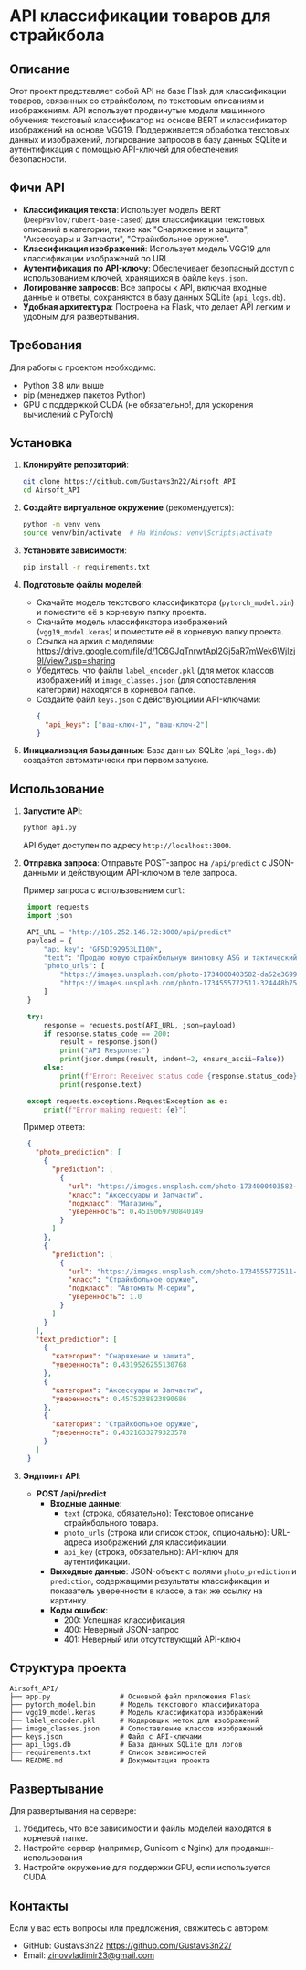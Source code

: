 # API классификации товаров для страйкбола

## Описание
Этот проект представляет собой API на базе Flask для классификации товаров, связанных со страйкболом, по текстовым описаниям и изображениям. API использует продвинутые модели машинного обучения: текстовый классификатор на основе BERT и классификатор изображений на основе VGG19. Поддерживается обработка текстовых данных и изображений, логирование запросов в базу данных SQLite и аутентификация с помощью API-ключей для обеспечения безопасности.

## Фичи API
- **Классификация текста**: Использует модель BERT (`DeepPavlov/rubert-base-cased`) для классификации текстовых описаний в категории, такие как "Снаряжение и защита", "Аксессуары и Запчасти", "Страйкбольное оружие".
- **Классификация изображений**: Использует модель VGG19 для классификации изображений по URL.
- **Аутентификация по API-ключу**: Обеспечивает безопасный доступ с использованием ключей, хранящихся в файле `keys.json`.
- **Логирование запросов**: Все запросы к API, включая входные данные и ответы, сохраняются в базу данных SQLite (`api_logs.db`).
- **Удобная архитектура**: Построена на Flask, что делает API легким и удобным для развертывания.

## Требования
Для работы с проектом необходимо:
- Python 3.8 или выше
- pip (менеджер пакетов Python)
- GPU с поддержкой CUDA (не обязательно!, для ускорения вычислений с PyTorch)

## Установка
1. **Клонируйте репозиторий**:
   ```bash
   git clone https://github.com/Gustavs3n22/Airsoft_API
   cd Airsoft_API
   ```

2. **Создайте виртуальное окружение** (рекомендуется):
   ```bash
   python -m venv venv
   source venv/bin/activate  # На Windows: venv\Scripts\activate
   ```

3. **Установите зависимости**:
   ```bash
   pip install -r requirements.txt
   ```

4. **Подготовьте файлы моделей**:
   - Скачайте модель текстового классификатора (`pytorch_model.bin`) и поместите её в корневую папку проекта.
   - Скачайте модель классификатора изображений (`vgg19_model.keras`) и поместите её в корневую папку проекта.
   - Ссылка на архив с моделями: https://drive.google.com/file/d/1C6GJqTnrwtApl2Gj5aR7mWek6Wjlzj9l/view?usp=sharing
   - Убедитесь, что файлы `label_encoder.pkl` (для меток классов изображений) и `image_classes.json` (для сопоставления категорий) находятся в корневой папке.
   - Создайте файл `keys.json` с действующими API-ключами:
     ```json
     {
       "api_keys": ["ваш-ключ-1", "ваш-ключ-2"]
     }
     ```

5. **Инициализация базы данных**:
   База данных SQLite (`api_logs.db`) создаётся автоматически при первом запуске.

## Использование
1. **Запустите API**:
   ```bash
   python api.py
   ```
   API будет доступен по адресу `http://localhost:3000`.

2. **Отправка запроса**:
   Отправьте POST-запрос на `/api/predict` с JSON-данными и действующим API-ключом в теле запроса.

   Пример запроса с использованием `curl`:
   ```curl.py
	import requests
	import json

	API_URL = "http://185.252.146.72:3000/api/predict"
	payload = {
		"api_key": "GF5DI92953LI10M",
		"text": "Продаю новую страйкбольную винтовку ASG и тактический жилет. В комплекте магазин и ремень. Состояние идеальное.",
		"photo_urls": [
			"https://images.unsplash.com/photo-1734000403582-da52e3699c0c?q=80&w=686&auto=format&fit=crop&ixlib=rb-4.1.0&ixid=M3wxMjA3fDB8MHxwaG90by1wYWdlfHx8fGVufDB8fHx8fA%3D%3D",
			"https://images.unsplash.com/photo-1734555772511-324448b754df?q=80&w=699&auto=format&fit=crop&ixlib=rb-4.1.0&ixid=M3wxMjA3fDB8MHxwaG90by1wYWdlfHx8fGVufDB8fHx8fA%3D%3D"
		]
	}

	try:
		response = requests.post(API_URL, json=payload)
		if response.status_code == 200:
			result = response.json()
			print("API Response:")
			print(json.dumps(result, indent=2, ensure_ascii=False))
		else:
			print(f"Error: Received status code {response.status_code}")
			print(response.text)

	except requests.exceptions.RequestException as e:
		print(f"Error making request: {e}")
   ```

   Пример ответа:
   ```json
	{
	  "photo_prediction": [
		{
		  "prediction": [
			{
			  "url": "https://images.unsplash.com/photo-1734000403582-da52e3699c0c?q=80&w=686&auto=format&fit=crop&ixlib=rb-4.1.0&ixid=M3wxMjA3fDB8MHxwaG90by1wYWdlfHx8fGVufDB8fHx8fA%3D%3D",
			  "класс": "Аксессуары и Запчасти",
			  "подкласс": "Магазины",
			  "уверенность": 0.4519069790840149
			}
		  ]
		},
		{
		  "prediction": [
			{
			  "url": "https://images.unsplash.com/photo-1734555772511-324448b754df?q=80&w=699&auto=format&fit=crop&ixlib=rb-4.1.0&ixid=M3wxMjA3fDB8MHxwaG90by1wYWdlfHx8fGVufDB8fHx8fA%3D%3D",
			  "класс": "Страйкбольное оружие",
			  "подкласс": "Автоматы М-серии",
			  "уверенность": 1.0
			}
		  ]
		}
	  ],
	  "text_prediction": [
		{
		  "категория": "Снаряжение и защита",
		  "уверенность": 0.4319526255130768
		},
		{
		  "категория": "Аксессуары и Запчасти",
		  "уверенность": 0.4575238823890686
		},
		{
		  "категория": "Страйкбольное оружие",
		  "уверенность": 0.4321633279323578
		}
	  ]
	}
   ```

3. **Эндпоинт API**:
   - **POST /api/predict**
     - **Входные данные**:
       - `text` (строка, обязательно): Текстовое описание страйкбольного товара.
       - `photo_urls` (строка или список строк, опционально): URL-адреса изображений для классификации.
       - `api_key` (строка, обязательно): API-ключ для аутентификации.
     - **Выходные данные**: JSON-объект с полями `photo_prediction` и `prediction`, содержащими результаты классификации и показатель уверенности в классе, а так же ссылку на картинку.
     - **Коды ошибок**:
       - 200: Успешная классификация
       - 400: Неверный JSON-запрос
       - 401: Неверный или отсутствующий API-ключ

## Структура проекта
```
Airsoft_API/
├── app.py                 # Основной файл приложения Flask
├── pytorch_model.bin      # Модель текстового классификатора
├── vgg19_model.keras      # Модель классификатора изображений
├── label_encoder.pkl      # Кодировщик меток для изображений
├── image_classes.json     # Сопоставление классов изображений
├── keys.json              # Файл с API-ключами
├── api_logs.db            # База данных SQLite для логов
├── requirements.txt       # Список зависимостей
└── README.md              # Документация проекта
```

## Развертывание
Для развертывания на сервере:
1. Убедитесь, что все зависимости и файлы моделей находятся в корневой папке.
2. Настройте сервер (например, Gunicorn с Nginx) для продакшн-использования
3. Настройте окружение для поддержки GPU, если используется CUDA.

## Контакты
Если у вас есть вопросы или предложения, свяжитесь с автором:
- GitHub: Gustavs3n22 https://github.com/Gustavs3n22/
- Email: zinovvladimir23@gmail.com